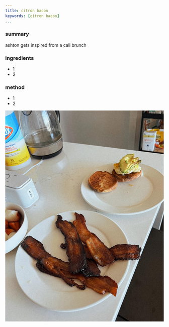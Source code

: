 ```yaml
---
title: citron bacon
keywords: [citron bacon]
...
```


### summary

ashton gets inspired from a cali brunch

### ingredients

- 1
- 2

### method

- 1
- 2


![very crisp](img/1.jpg)
